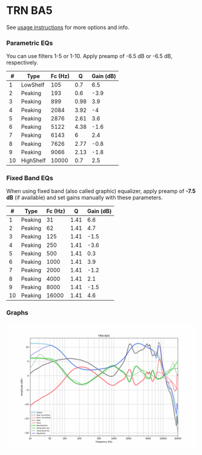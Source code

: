 # TRN BA5
See [usage instructions](https://github.com/jaakkopasanen/AutoEq#usage) for more options and info.

### Parametric EQs
You can use filters 1-5 or 1-10. Apply preamp of -6.5 dB or -6.5 dB, respectively.

|   # | Type      |   Fc (Hz) |    Q |   Gain (dB) |
|-----|-----------|-----------|------|-------------|
|   1 | LowShelf  |       105 | 0.7  |         6.5 |
|   2 | Peaking   |       193 | 0.6  |        -3.9 |
|   3 | Peaking   |       899 | 0.98 |         3.9 |
|   4 | Peaking   |      2084 | 3.92 |        -4   |
|   5 | Peaking   |      2876 | 2.61 |         3.6 |
|   6 | Peaking   |      5122 | 4.38 |        -1.6 |
|   7 | Peaking   |      6143 | 6    |         2.4 |
|   8 | Peaking   |      7626 | 2.77 |        -0.8 |
|   9 | Peaking   |      9066 | 2.13 |        -1.8 |
|  10 | HighShelf |     10000 | 0.7  |         2.5 |

### Fixed Band EQs
When using fixed band (also called graphic) equalizer, apply preamp of **-7.5 dB** (if available) and set gains manually with these parameters.

|   # | Type    |   Fc (Hz) |    Q |   Gain (dB) |
|-----|---------|-----------|------|-------------|
|   1 | Peaking |        31 | 1.41 |         6.6 |
|   2 | Peaking |        62 | 1.41 |         4.7 |
|   3 | Peaking |       125 | 1.41 |        -1.5 |
|   4 | Peaking |       250 | 1.41 |        -3.6 |
|   5 | Peaking |       500 | 1.41 |         0.3 |
|   6 | Peaking |      1000 | 1.41 |         3.9 |
|   7 | Peaking |      2000 | 1.41 |        -1.2 |
|   8 | Peaking |      4000 | 1.41 |         2.1 |
|   9 | Peaking |      8000 | 1.41 |        -1.5 |
|  10 | Peaking |     16000 | 1.41 |         4.6 |

### Graphs
![](./TRN%20BA5.png)
